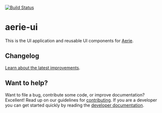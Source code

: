 [![Build Status](https://cae-jenkins2.jpl.nasa.gov/buildStatus/icon?job=MPSA/SEQ/normal_builds/aerie-ui/develop)](https://cae-jenkins2.jpl.nasa.gov/job/MPSA/job/SEQ/job/normal_builds/job/aerie-ui/job/develop)

# aerie-ui

This is the UI application and reusable UI components for [Aerie](https://github.jpl.nasa.gov/MPS/aerie).

## Changelog

[Learn about the latest improvements][changelog].

## Want to help?

Want to file a bug, contribute some code, or improve documentation? Excellent! Read up on our
guidelines for [contributing][contributing]. If you are a developer you can get started quickly by reading the [developer documentation][dev-doc].

[changelog]: ./CHANGELOG.md
[contributing]: ./CONTRIBUTING.md
[dev-doc]: ./docs/DEVELOPER.md
